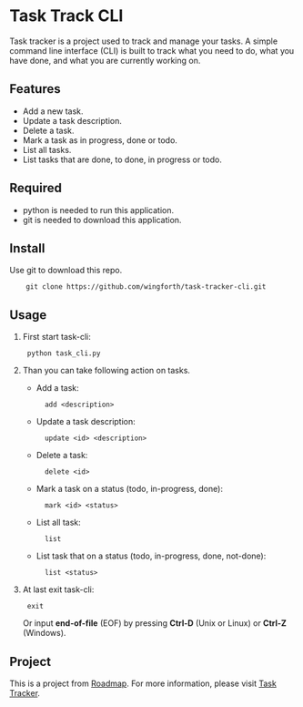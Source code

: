 # Task Track CLI

Task tracker is a project used to track and manage your tasks. A simple command line interface (CLI) is built to track what you need to do, what you have done, and what you are currently working on.

## Features

- Add a new task.
- Update a task description.
- Delete a task.
- Mark a task as in progress, done or todo.
- List all tasks.
- List tasks that are done, to done, in progress or todo.

## Required

- python is needed to run this application.
- git is needed to download this application.

## Install

Use git to download this repo.

        git clone https://github.com/wingforth/task-tracker-cli.git

## Usage

1. First start task-cli:  

        python task_cli.py

2. Than you can take following action on tasks.

    - Add a task:

            add <description>

    - Update a task description:

            update <id> <description>

    - Delete a task:

            delete <id>

    - Mark a task on a status (todo, in-progress, done):

            mark <id> <status>

    - List all task:

            list

    - List task that on a status (todo, in-progress, done, not-done):

            list <status>

3. At last exit task-cli:

        exit

    Or input **end-of-file** (EOF) by pressing **Ctrl-D** (Unix or Linux) or **Ctrl-Z** (Windows).

## Project

This is a project from [Roadmap](https://roadmap.sh). For more information, please visit [Task Tracker](https://roadmap.sh/projects/task-tracker).
